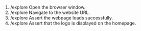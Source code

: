 1. /explore Open the browser window.
2. /explore Navigate to the website URL.
3. /explore Assert the webpage loads successfully.
4. /explore Assert that the logo is displayed on the homepage.